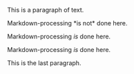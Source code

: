 This is a paragraph of text.

<div>
Markdown-processing *is not* done here.

Markdown-processing *is* done here.

Markdown-processing *is* done here.
</div>

This is the last paragraph.
